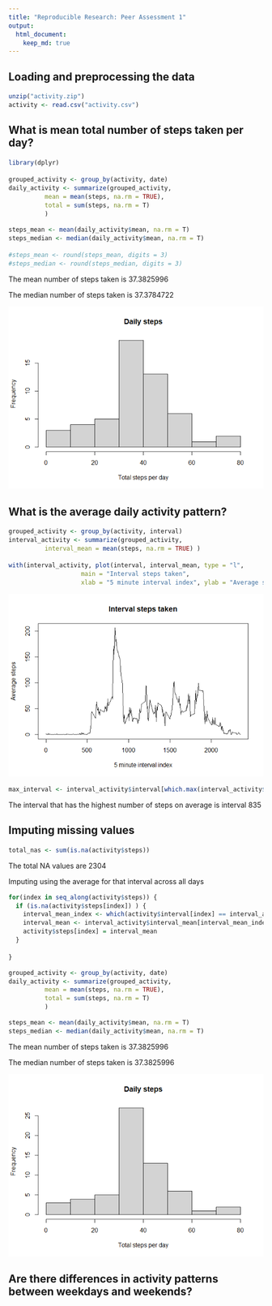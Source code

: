 ```yaml
---
title: "Reproducible Research: Peer Assessment 1"
output: 
  html_document:
    keep_md: true
---
```



## Loading and preprocessing the data


``` r
unzip("activity.zip")
activity <- read.csv("activity.csv")
```


## What is mean total number of steps taken per day?





``` r
library(dplyr)

grouped_activity <- group_by(activity, date) 
daily_activity <- summarize(grouped_activity, 
          mean = mean(steps, na.rm = TRUE), 
          total = sum(steps, na.rm = T) 
          )
```


``` r
steps_mean <- mean(daily_activity$mean, na.rm = T)
steps_median <- median(daily_activity$mean, na.rm = T)

#steps_mean <- round(steps_mean, digits = 3) 
#steps_median <- round(steps_median, digits = 3) 
```
The mean number of steps taken is  37.3825996

The median number of steps taken is 37.3784722

![](PA1_template_files/figure-html/unnamed-chunk-5-1.png)<!-- -->


## What is the average daily activity pattern?

``` r
grouped_activity <- group_by(activity, interval) 
interval_activity <- summarize(grouped_activity, 
          interval_mean = mean(steps, na.rm = TRUE) )

with(interval_activity, plot(interval, interval_mean, type = "l",
                    main = "Interval steps taken", 
                    xlab = "5 minute interval index", ylab = "Average steps") )
```

![](PA1_template_files/figure-html/unnamed-chunk-6-1.png)<!-- -->


``` r
max_interval <- interval_activity$interval[which.max(interval_activity$interval_mean)]
```

The interval that has the highest number of steps on average is interval 835



## Imputing missing values

``` r
total_nas <- sum(is.na(activity$steps))
```

The total NA values are 2304

Imputing using the average for that interval across all days

``` r
for(index in seq_along(activity$steps)) {
  if (is.na(activity$steps[index]) ) {
    interval_mean_index <- which(activity$interval[index] == interval_activity$interval)
    interval_mean <- interval_activity$interval_mean[interval_mean_index]
    activity$steps[index] = interval_mean
  }
 
}
```



``` r
grouped_activity <- group_by(activity, date) 
daily_activity <- summarize(grouped_activity, 
          mean = mean(steps, na.rm = TRUE), 
          total = sum(steps, na.rm = T) 
          )
```


``` r
steps_mean <- mean(daily_activity$mean, na.rm = T)
steps_median <- median(daily_activity$mean, na.rm = T)
```
The mean number of steps taken is  37.3825996

The median number of steps taken is 37.3825996

![](PA1_template_files/figure-html/unnamed-chunk-12-1.png)<!-- -->


## Are there differences in activity patterns between weekdays and weekends?




